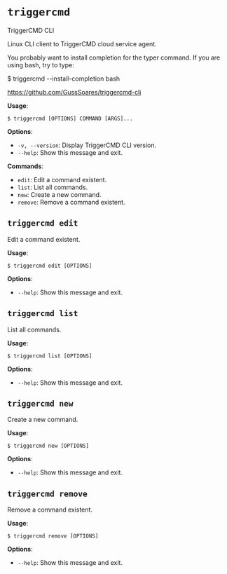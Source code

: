 # `triggercmd`

TriggerCMD CLI

Linux CLI client to TriggerCMD cloud service agent.

You probably want to install completion for the typer command.
If you are using bash, try to type:

$ triggercmd --install-completion bash

https://github.com/GussSoares/triggercmd-cli

**Usage**:

```console
$ triggercmd [OPTIONS] COMMAND [ARGS]...
```

**Options**:

* `-v, --version`: Display TriggerCMD CLI version.
* `--help`: Show this message and exit.

**Commands**:

* `edit`: Edit a command existent.
* `list`: List all commands.
* `new`: Create a new command.
* `remove`: Remove a command existent.

## `triggercmd edit`

Edit a command existent.

**Usage**:

```console
$ triggercmd edit [OPTIONS]
```

**Options**:

* `--help`: Show this message and exit.

## `triggercmd list`

List all commands.

**Usage**:

```console
$ triggercmd list [OPTIONS]
```

**Options**:

* `--help`: Show this message and exit.

## `triggercmd new`

Create a new command.

**Usage**:

```console
$ triggercmd new [OPTIONS]
```

**Options**:

* `--help`: Show this message and exit.

## `triggercmd remove`

Remove a command existent.

**Usage**:

```console
$ triggercmd remove [OPTIONS]
```

**Options**:

* `--help`: Show this message and exit.
